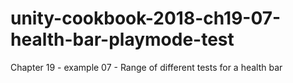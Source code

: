 # unity-cookbook-2018-ch19-07-health-bar-playmode-test
Chapter 19 - example 07 - Range of different tests for a health bar
